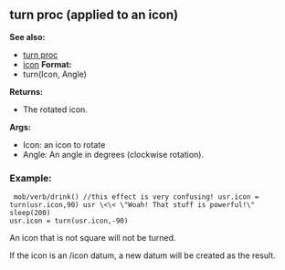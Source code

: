 ## turn proc (applied to an icon)
**See also:**
+   [turn proc](/ref/proc/turn.md) 
+   [icon](/ref/icon.md) <!-- -->
**Format:**
+   turn(Icon, Angle)
<!-- -->
**Returns:**
+   The rotated icon.
<!-- -->
**Args:**
+   Icon: an icon to rotate
+   Angle: An angle in degrees (clockwise rotation).
### Example:

```
 mob/verb/drink() //this effect is very confusing! usr.icon =
turn(usr.icon,90) usr \<\< \"Woah! That stuff is powerful!\" sleep(200)
usr.icon = turn(usr.icon,-90) 
```
 

An icon that is not
square will not be turned. 

If the icon is an /icon datum, a new
datum will be created as the result.